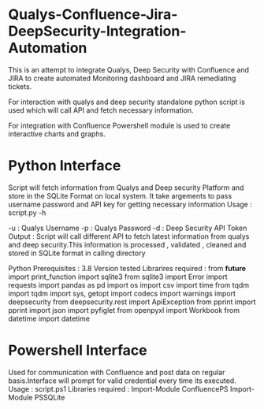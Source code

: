 # Qualys-Confluence-Jira-DeepSecurity-Integration-Automation

This is an attempt to integrate Qualys, Deep Security with Confluence and JIRA to create automated Monitoring dashboard and JIRA remediating tickets.

For interaction with qualys and deep security standalone python script is used which will call API and fetch necessary information.

For integration with Confluence Powershell module is used to create interactive charts and graphs.

<h1>Python Interface</h1>
Script will fetch information from Qualys and Deep security Platform and store in the SQLite Format on local system. It take argements to pass username password and API key for getting necessary information
Usage : script.py -h 
 
-u : Qualys Username
-p : Qualys Password
-d : Deep Security API Token
Output : Script will call different API to fetch latest information from qualys and deep security.This information is processed , validated , cleaned and stored in SQLite format in calling directory

Python Prerequisites : 3.8 Version tested 
Librarires required :
    from __future__ import print_function
    import sqlite3
    from sqlite3 import Error
    import requests
    import pandas as pd
    import os
    import csv
    import time
    from tqdm import tqdm
    import sys, getopt
    import codecs
    import warnings
    import deepsecurity
    from deepsecurity.rest import ApiException
    from pprint import pprint
    import json
    import pyfiglet
    from openpyxl import Workbook
    from datetime import datetime

<h1>Powershell Interface</h1>

Used for communication with Confluence and post data on regular basis.Interface will prompt for valid credential every time its executed.
Usage : script.ps1
Libraries required : 
    Import-Module ConfluencePS
    Import-Module PSSQLite
